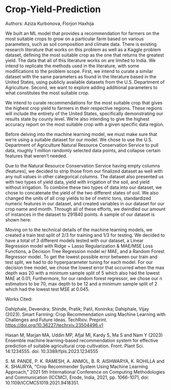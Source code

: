 # Crop-Yield-Prediction
Authors: Aziza Kurbonova, Florjon Haxhija

We built an ML model that provides a recommendation for farmers on the most suitable crops to grow on a particular farm based on various parameters, such as soil composition and climate data. There is existing research literature that works on this problem as well as a Kaggle problem dataset, defining the most suitable crop as the one that returns the greatest yield. The data that all of this literature works on are limited to India. We intend to replicate the methods used in the literature, with some modifications to the problem scope. First, we intend to curate a similar dataset with the same parameters as found in the literature based in the United States, using publicly available datasets from the U.S. Department of Agriculture. Second, we want to explore adding additional parameters to what constitutes the most suitable crop.


We intend to curate recommendations for the most suitable crop that gives the highest crop yield to farmers in their respective regions. These regions will include the entirety of the United States, specifically demonstrating our results state by county level. We’re also intending to give the highest accuracy report on the most suitable crop with a given specific data region. 


Before delving into the machine learning model, we must make sure that we’re using a suitable dataset for our model. We chose to use the U.S. Department of Agriculture Natural Resource Conservation Service to pull data, roughly 1 million randomly selected data points, and collapse certain features that weren’t needed. 


Due to the Natural Resource Conservation Service having empty columns (features), we decided to strip those from our finalized dataset as well with any null values in other categorical columns. The dataset also presented us with two types of yield data, yield with irrigation of the soil, and yield without irrigation. To combine these two types of data into our dataset, we chose to concatenate the yield of the two different states of soil. We also changed the units of all crop yields to be of metric tons, standardized numeric features in our dataset, and created variables in our dataset for our crop name and month. Through all of these efforts, we dwindled our amount of instances in the dataset to 291840 points. A sample of our dataset is shown here: 

Moving on to the technical details of the machine learning models, we created a train test split of 2/3 for training and 1/3 for testing. We decided to have a total of 3 different models tested with our dataset, a Linear Regression model with Ridge + Lasso Regularization & MAE/MSE Loss Functions, a Decision Tree Regression model w/ MAE, and a Random Forest Regressor model. To get the lowest possible error between our train and test split, we had to do hyperparameter tuning for each model. For our decision tree model, we chose the lowest error that occurred when the max depth was 20 with a minimum sample split of 5 which also had the lowest MAE at 0.01; Furthermore, for our random forest regressor, we chose our n estimators to be 70, max depth to be 12 and a minimum sample split of 2 which had the lowest test MSE at 0.045. 

Works Cited:

Dahiphale, Devendra; Shinde, Pratik; Patil, Koninika; Dahiphale, Vijay (2023). Smart Farming: Crop 
Recommendation using Machine Learning with Challenges and Future Ideas. TechRxiv. Preprint. https://doi.org/10.36227/techrxiv.23504496.v1

Hasan M, Marjan MA, Uddin MP, Afjal MI, Kardy S, Ma S and Nam Y (2023) Ensemble machine 
learning-based recommendation system for effective prediction of suitable agricultural 
crop cultivation. Front. Plant Sci. 14:1234555. doi: 10.3389/fpls.2023.1234555

S. M. PANDE, P. K. RAMESH, A. ANMOL, B. R. AISHWARYA, K. ROHILLA and K. SHAURYA, "Crop 
Recommender System Using Machine Learning Approach," 2021 5th International 
Conference on Computing Methodologies and Communication (ICCMC), Erode, India, 
2021, pp. 1066-1071, doi: 10.1109/ICCMC51019.2021.9418351.
